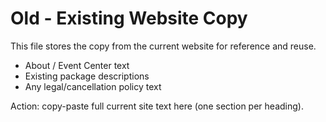 # Old - Existing Website Copy

This file stores the copy from the current website for reference and reuse.

- About / Event Center text
- Existing package descriptions
- Any legal/cancellation policy text

Action: copy-paste full current site text here (one section per heading).
